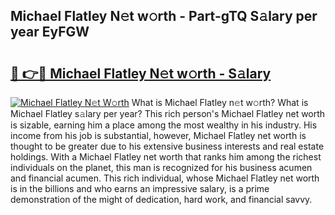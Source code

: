 ## Michael Flatley N𝚎t w𝚘rth - Part-gTQ S𝚊lary per year EyFGW

# <h2><a href="http://gc1ltjh.nevu.top/?p=Michael+Flatley">🔗 👉🔴 Michael Flatley N𝚎t w𝚘rth - S𝚊lary</a></h2>

[![Michael Flatley N𝚎t W𝚘rth](https://i.imgur.com/Oavwk0R.jpeg)](http://gc1ltjh.nevu.top/?p=Michael+Flatley)
What is Michael Flatley n𝚎t w𝚘rth? What is Michael Flatley s𝚊lary per year?
This rich person's Michael Flatley net worth is sizable, earning him a place among the most wealthy in his industry. His income from his job is substantial, however, Michael Flatley net worth is thought to be greater due to his extensive business interests and real estate holdings. With a Michael Flatley net worth that ranks him among the richest individuals on the planet, this man is recognized for his business acumen and financial acumen. This rich individual, whose Michael Flatley net worth is in the billions and who earns an impressive salary, is a prime demonstration of the might of dedication, hard work, and financial savvy.
